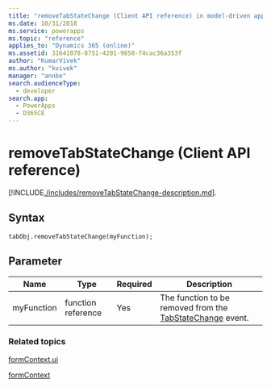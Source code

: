 ```yaml
---
title: "removeTabStateChange (Client API reference) in model-driven apps| MicrosoftDocs"
ms.date: 10/31/2018
ms.service: powerapps
ms.topic: "reference"
applies_to: "Dynamics 365 (online)"
ms.assetid: 31641078-8751-4201-9850-f4cac36a353f
author: "KumarVivek"
ms.author: "kvivek"
manager: "annbe"
search.audienceType: 
  - developer
search.app: 
  - PowerApps
  - D365CE
---
```

# removeTabStateChange (Client API reference)



[!INCLUDE[./includes/removeTabStateChange-description.md](./includes/removeTabStateChange-description.md)].

## Syntax

`tabObj.removeTabStateChange(myFunction);` 

## Parameter

|Name|Type|Required|Description|
|--|--|--|--|
|myFunction|function reference|Yes|The function to be removed from the [TabStateChange](../events/tabstatechange.md) event.|

### Related topics

[formContext.ui](../formContext-ui.md)

[formContext](../../clientapi-form-context.md) 


